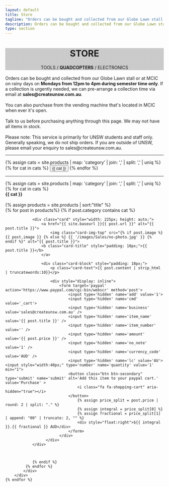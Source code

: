 ```yaml
---
layout: default
title: Store
tagline: "Orders can be bought and collected from our Globe Lawn stall on Mondays from 12pm to 4pm during semester time only."
description: Orders can be bought and collected from our Globe Lawn stall on Mondays from 12pm to 4pm during semester time only.
type: section
---
```


<style type="text/css">
.store-cover {
	background-image: linear-gradient( rgba(0, 0, 0, 0.2), rgba(0, 0, 0, 0.2) ), url(https://scontent.fsyd4-1.fna.fbcdn.net/v/t31.0-8/13329602_590946491080810_7311982646520677562_o.jpg?oh=c083c95064d7472d7778c899f21ae477&oe=5932897F);
}
</style>

<div class="jumbotron general-cover store-cover" >
  <div class="wrapper">
    <center>
      <h1><b>STORE</b></h1>
      <span>TOOLS / <b>QUADCOPTERS</b> / ELECTRONICS</span>
    </center>
  </div>
</div>

<div class="wrapper">


<div class="str-sub">
<br>Orders can be bought and collected from our Globe Lawn stall or at MCIC on rainy days on <b>Mondays from 12pm to 4pm during semester time only</b>. If a collection is urgently needed, we can pre-arrange a collection time via email at <b>sales@createunsw.com.au</b>.
<br><br>You can also purchase from the vending machine that's located in MCIC when ever it's open.
<br><br>Talk to us before purchasing anything through this page. We may not have all items in stock.
<br><br>Please note: This service is primarily for UNSW students and staff only. Generally speaking, we do not ship orders. If you are outside of UNSW, please email your enquiry to sales@createunsw.com.au.
</div>


<div style="display: inline"><hr>
	{% assign cats =  site.products | map: 'category' | join: ','  | split: ',' | uniq %}
	{% for cat in cats %}
	<button class="btn btn-standard store-btn" onclick="location.href='#{{ cat }}'"><a>{{ cat }}</a></button>
	{% endfor %}<hr>
</div>

<div style="margin: 0 auto;">
	{% assign cats =  site.products | map: 'category' | join: ','  | split: ',' | uniq %}
    {% for cat in cats %}
	    <div class="postBody">
			<div class="manual-post">
				<div class="manual manual-title" id="{{ cat }}">
			 		<strong>{{ cat }}</strong>
				</div>
			</div><br>
			{% assign products = site.products | sort:"title" %}
	    	<div class="product-pod">
		    {% for post in products%}
		    	{% if post.category contains cat %}

				<div class="card" style="width: 225px; height: auto;">
			    	<a href="{{ site.baseurl }}{{ post.url }}" alt="{{ post.title }}">
					 	<img class="card-img-top" src="{% if post.image %} {{ post.image }} {% else %} {{ '/images/Sales/no-photo.jpg' }} {% endif %}" alt="{{ post.title }}">
			    	<b class="card-title" style="padding: 10px;">{{ post.title }}</b>
					</a>

				  	<div class="card-block" style="padding: 10px;">
					    <p class="card-text">{{ post.content | strip_html | truncatewords:10}}</p>

						<div style="display: inline">
							<form target='paypal' action='https://www.paypal.com/cgi-bin/webscr' method='post'>
								<input type='hidden' name='add' value='1'>
								<input type='hidden' name='cmd' value='_cart'>
								<input type='hidden' name='business' value='sales@createunsw.com.au' />
								<input type='hidden' name='item_name' value='{{ post.title }}' />
								<input type='hidden' name='item_number' value='' />
								<input type='hidden' name='amount' value='{{ post.price }}' />
								<input type='hidden' name='no_note' value='1' />
								<input type='hidden' name='currency_code' value='AUD' />
								<input type='hidden' name='lc' value='AU'><input style="width:40px;" type='number' name='quantity' value='1' min="1">
								<button class="btn btn-secondary" type='submit' name='submit' alt='Add this item to your paypal cart.' value='Purchase' >
									<i class="fa fa-shopping-cart" aria-hidden="true"></i>
								</button>
									{% assign price_split = post.price | round: 2 | split: "." %}
									{% assign integral = price_split[0] %}
									{% assign fractional = price_split[1] | append: "00" | truncate: 2, "" %}
								    <div style="float:right">${{ integral }}.{{ fractional }} AUD</div>
								</form>
							</div>
					  </div>
				</div>



	    		{% endif %}
   			 {% endfor %}
			</div>
		</div>
	{% endfor %}
</div>

</div>